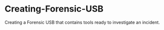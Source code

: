 # Creating-Forensic-USB
Creating a Forensic USB that contains tools ready to investigate an incident.

